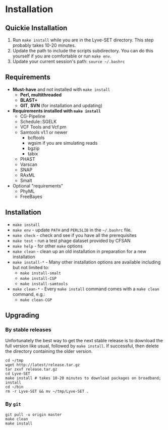 Installation
============

Quickie Installation
--------------------

1. Run `make install` while you are in the Lyve-SET directory. This step probably takes 10-20 minutes.
2. Update the path to include the scripts subdirectory. You can do this yourself if you are comfortable or run `make env`.
3. Update your current session's path: `source ~/.bashrc`

Requirements
------------
* **Must-have** and not installed with `make install`
  * **Perl, multithreaded**
  * **BLAST+**
  * **GIT**, **SVN** (for installation and updating)
* **Requirements installed with `make install`**
  * CG-Pipeline
  * Schedule::SGELK
  * VCF Tools and Vcf.pm
  * Samtools v1.1 or newer
    * bcftools
    * wgsim if you are simulating reads
    * bgzip
    * tabix
  * PHAST
  * Varscan
  * SNAP
  * RAxML
  * Smalt
* Optional "requirements"
  * PhyML
  * FreeBayes

Installation
------------
* `make install`
* `make env` - update `PATH` and `PERL5LIB` in the `~/.bashrc` file.
* `make check` - check and see if you have all the prerequisites
* `make test` - run a test phage dataset provided by CFSAN
* `make help` - for other `make` options
* `make clean` - clean up an old installation in preparation for a new installation
* `make install-*` - Many other installation options are available including but not limited to:
  * `make install-smalt`
  * `make install-CGP`
  * `make install-samtools`
* `make clean-*` - Every `make install` command comes with a `make clean` command, e.g.:
  * `make clean-CGP`

Upgrading
---------
### By stable releases
Unfortunately the best way to get the next stable release is to download the full version like usual, followed by `make install`.  If successful, then delete the directory containing the older version.

    cd ~/tmp
    wget http://latest/release.tar.gz
    tar zxvf release.tar.gz
    cd Lyve-SET
    make install # takes 10-20 minutes to download packages on broadband; install
    cd ~/bin
    rm -r Lyve-SET && mv ~/tmp/Lyve-SET .

### By `git`
    git pull -u origin master
    make clean
    make install
